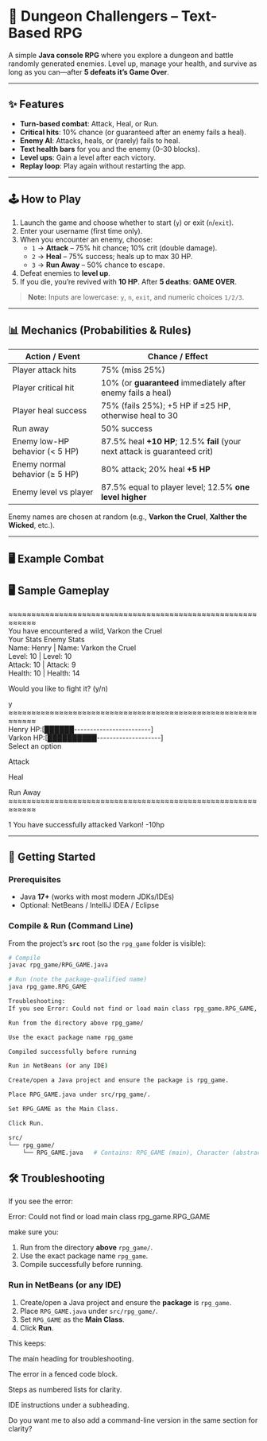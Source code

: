 # 🏰 Dungeon Challengers – Text-Based RPG

A simple **Java console RPG** where you explore a dungeon and battle randomly generated enemies. Level up, manage your health, and survive as long as you can—after **5 defeats it’s Game Over**.

---

## ✨ Features

- **Turn-based combat**: Attack, Heal, or Run.  
- **Critical hits**: 10% chance (or guaranteed after an enemy fails a heal).  
- **Enemy AI**: Attacks, heals, or (rarely) fails to heal.  
- **Text health bars** for you and the enemy (0–30 blocks).  
- **Level ups**: Gain a level after each victory.  
- **Replay loop**: Play again without restarting the app.  

---

## 🕹️ How to Play

1. Launch the game and choose whether to start (`y`) or exit (`n`/`exit`).  
2. Enter your username (first time only).  
3. When you encounter an enemy, choose:
   - `1` → **Attack** – 75% hit chance; 10% crit (double damage).  
   - `2` → **Heal** – 75% success; heals up to max 30 HP.  
   - `3` → **Run Away** – 50% chance to escape.  
4. Defeat enemies to **level up**.  
5. If you die, you’re revived with **10 HP**. After **5 deaths**: **GAME OVER**.  

> **Note:** Inputs are lowercase: `y`, `n`, `exit`, and numeric choices `1/2/3`.  

---

## 📊 Mechanics (Probabilities & Rules)

| Action / Event                     | Chance / Effect                                                                 |
|-----------------------------------|----------------------------------------------------------------------------------|
| Player attack hits                | 75% (miss 25%)                                                                   |
| Player critical hit               | 10% (or **guaranteed** immediately after enemy fails a heal)                    |
| Player heal success               | 75% (fails 25%); +5 HP if ≤25 HP, otherwise heal to 30                          |
| Run away                          | 50% success                                                                      |
| Enemy low-HP behavior (< 5 HP)    | 87.5% heal **+10 HP**; 12.5% **fail** (your next attack is guaranteed crit)     |
| Enemy normal behavior (≥ 5 HP)    | 80% attack; 20% heal **+5 HP**                                                   |
| Enemy level vs player             | 87.5% equal to player level; 12.5% **one level higher**                          |

Enemy names are chosen at random (e.g., **Varkon the Cruel**, **Xalther the Wicked**, etc.).  

---

## 🖥️ Example Combat

## 🖥️ Sample Gameplay
≈≈≈≈≈≈≈≈≈≈≈≈≈≈≈≈≈≈≈≈≈≈≈≈≈≈≈≈≈≈≈≈≈≈≈≈≈≈≈≈≈≈≈≈≈≈≈≈≈≈≈≈≈≈≈≈≈≈≈≈  
You have encountered a wild, Varkon the Cruel  
Your Stats Enemy Stats  
Name: Henry | Name: Varkon the Cruel  
Level: 10 | Level: 10  
Attack: 10 | Attack: 9  
Health: 10 | Health: 14

Would you like to fight it? (y/n)

y
≈≈≈≈≈≈≈≈≈≈≈≈≈≈≈≈≈≈≈≈≈≈≈≈≈≈≈≈≈≈≈≈≈≈≈≈≈≈≈≈≈≈≈≈≈≈≈≈≈≈≈≈≈≈≈≈≈≈≈≈  
Henry HP:[██████------------------------]  
Varkon HP:[██████████--------------------]  
Select an option  

Attack

Heal

Run Away  
≈≈≈≈≈≈≈≈≈≈≈≈≈≈≈≈≈≈≈≈≈≈≈≈≈≈≈≈≈≈≈≈≈≈≈≈≈≈≈≈≈≈≈≈≈≈≈≈≈≈≈≈≈≈≈≈≈≈≈≈

1
You have successfully attacked Varkon!
-10hp

---

## 🚀 Getting Started

### Prerequisites
- Java **17+** (works with most modern JDKs/IDEs)  
- Optional: NetBeans / IntelliJ IDEA / Eclipse  

### Compile & Run (Command Line)

From the project’s **`src`** root (so the `rpg_game` folder is visible):

```bash
# Compile
javac rpg_game/RPG_GAME.java

# Run (note the package-qualified name)
java rpg_game.RPG_GAME

Troubleshooting:
If you see Error: Could not find or load main class rpg_game.RPG_GAME, make sure you:

Run from the directory above rpg_game/

Use the exact package name rpg_game

Compiled successfully before running

Run in NetBeans (or any IDE)

Create/open a Java project and ensure the package is rpg_game.

Place RPG_GAME.java under src/rpg_game/.

Set RPG_GAME as the Main Class.

Click Run.

src/
└── rpg_game/
    └── RPG_GAME.java   # Contains: RPG_GAME (main), Character (abstract), Enemy, Player
```
## 🛠️ Troubleshooting

If you see the error:

Error: Could not find or load main class rpg_game.RPG_GAME

make sure you:

1. Run from the directory **above** `rpg_game/`.
2. Use the exact package name `rpg_game`.
3. Compile successfully before running.

### Run in NetBeans (or any IDE)

1. Create/open a Java project and ensure the **package** is `rpg_game`.  
2. Place `RPG_GAME.java` under `src/rpg_game/`.  
3. Set `RPG_GAME` as the **Main Class**.  
4. Click **Run**.

This keeps:

The main heading for troubleshooting.

The error in a fenced code block.

Steps as numbered lists for clarity.

IDE instructions under a subheading.

Do you want me to also add a command-line version in the same section for clarity?
